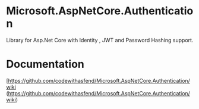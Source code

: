 # Microsoft.AspNetCore.Authentication
Library for Asp.Net Core with Identity , JWT and Password Hashing support.


# Documentation

[https://github.com/codewithasfend/Microsoft.AspNetCore.Authentication/wiki (https://github.com/codewithasfend/Microsoft.AspNetCore.Authentication/wiki)
